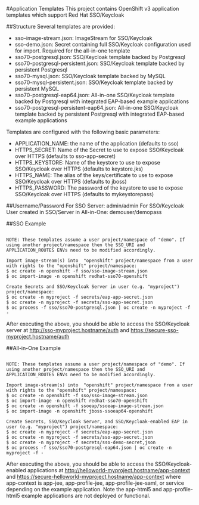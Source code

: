 #Application Templates
This project contains OpenShift v3 application templates which support
Red Hat SSO/Keycloak

##Structure
Several templates are provided:
 * sso-image-stream.json: ImageStream for SSO/Keycloak
 * sso-demo.json: Secret containing full SSO/Keycloak configuration used for import. Required for the all-in-one template
 * sso70-postgresql.json: SSO/Keycloak template backed by Postgresql
 * sso70-postgresql-persistent.json: SSO/Keycloak template backed by persistent Postgresql
 * sso70-mysql.json: SSO/Keycloak template backed by MySQL
 * sso70-mysql-persistent.json: SSO/Keycloak template backed by persistent MySQL
 * sso70-postgresql-eap64.json: All-in-one SSO/Keycloak template backed by Postgresql with integrated EAP-based example applications
 * sso70-postgresql-persistent-eap64.json: All-in-one SSO/Keycloak template backed by persistent Postgresql with integrated EAP-based example applications

Templates are configured with the following basic parameters:
 * APPLICATION_NAME: the name of the application (defaults to sso)
 * HTTPS_SECRET: Name of the Secret to use to expose SSO/Keycloak over HTTPS (defaults to sso-app-secret)
 * HTTPS_KEYSTORE: Name of the keystore to use to expose SSO/Keycloak over HTTPS (defaults to keystore.jks)
 * HTTPS_NAME: The alias of the keys/certificate to use to expose SSO/Keycloak over HTTPS (defaults to jboss)
 * HTTPS_PASSWORD: The password of the keystore to use to expose SSO/Keycloak over HTTPS (defaults to mykeystorepass)

##Username/Password
For SSO Server: admin/admin
For SSO/Keycloak User created in SSO/Server in All-in-One: demouser/demopass

##SSO Example
```

NOTE: These templates assume a user project/namespace of "demo". If using another project/namespace then the SSO_URI and APPLICATION_ROUTES ENVs need to be modified accordingly.

Import image-stream(s) into  "openshift" project/namespace from a user with rights to the "openshift" project/namespace:
$ oc create -n openshift -f sso/sso-image-stream.json
$ oc import-image -n openshift redhat-sso70-openshift

Create Secrets and SSO/Keycloak Server in user (e.g. "myproject") project/namespace:
$ oc create -n myproject -f secrets/eap-app-secret.json
$ oc create -n myproject -f secrets/sso-app-secret.json
$ oc process -f sso/sso70-postgresql.json | oc create -n myproject -f -
```
After executing the above, you should be able to access the SSO/Keycloak server at http://sso-myproject.hostname/auth and https://secure-sso-myproject.hostname/auth

##All-in-One Example
```

NOTE: These templates assume a user project/namespace of "demo". If using another project/namespace then the SSO_URI and APPLICATION_ROUTES ENVs need to be modified accordingly. 

Import image-stream(s) into  "openshift" project/namespace from a user with rights to the "openshift" project/namespace:
$ oc create -n openshift -f sso/sso-image-stream.json
$ oc import-image -n openshift redhat-sso70-openshift
$ oc create -n openshift -f ssoeap/ssoeap-image-stream.json
$ oc import-image -n openshift jboss-ssoeap64-openshift

Create Secrets, SSO/Keycloak Server, and SSO/Keycloak-enabled EAP in user (e.g. "myproject") project/namespace:
$ oc create -n myproject -f secrets/eap-app-secret.json
$ oc create -n myproject -f secrets/sso-app-secret.json
$ oc create -n myproject -f secrets/sso-demo-secret,json
$ oc process -f sso/sso70-postgresql-eap64.json | oc create -n myproject -f -
```
After executing the above, you should be able to access the SSO/Keycloak-enabled applications at http://helloworld-myproject.hostname/app-context and https://secure-helloworld-myproject.hostname/app-context where app-context is app-jee, app-profile-jee, app-profile-jee-saml, or service depending on the example application. Note the app-html5 and app-profile-html5 example applications are not deployed or functional.


